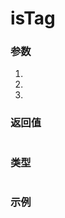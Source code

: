 # isTag

### 参数 

1. 

2. 

3. 

### 返回值 

``` ts 

``` 

### 类型 

``` ts 

``` 

### 示例 

``` ts

``` 

